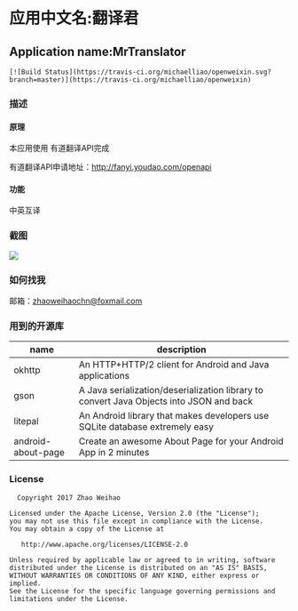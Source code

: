
# 应用中文名:翻译君
## Application name:MrTranslator



```
[![Build Status](https://travis-ci.org/michaelliao/openweixin.svg?branch=master)](https://travis-ci.org/michaelliao/openweixin)
```



### 描述

#### 原理

本应用使用 有道翻译API完成

有道翻译API申请地址：http://fanyi.youdao.com/openapi

#### 功能
中英互译

### 截图
![](https://github.com/zhaoweihaoChina/MrTranslator/blob/master/screenshots/1.png)



### 如何找我


邮箱：zhaoweihaochn@foxmail.com



### 用到的开源库

| name               | description                              |
| ------------------ | ---------------------------------------- |
| okhttp             | An HTTP+HTTP/2 client for Android and Java applications |
| gson               | A Java serialization/deserialization library to convert Java Objects into JSON and back |
| litepal            | An Android library that makes developers use SQLite database extremely easy |
| android-about-page | Create an awesome About Page for your Android App in 2 minutes |

### License


      Copyright 2017 Zhao Weihao

    Licensed under the Apache License, Version 2.0 (the "License");
    you may not use this file except in compliance with the License.
    You may obtain a copy of the License at
    
       http://www.apache.org/licenses/LICENSE-2.0
    
    Unless required by applicable law or agreed to in writing, software
    distributed under the License is distributed on an "AS IS" BASIS,
    WITHOUT WARRANTIES OR CONDITIONS OF ANY KIND, either express or implied.
    See the License for the specific language governing permissions and
    limitations under the License.

